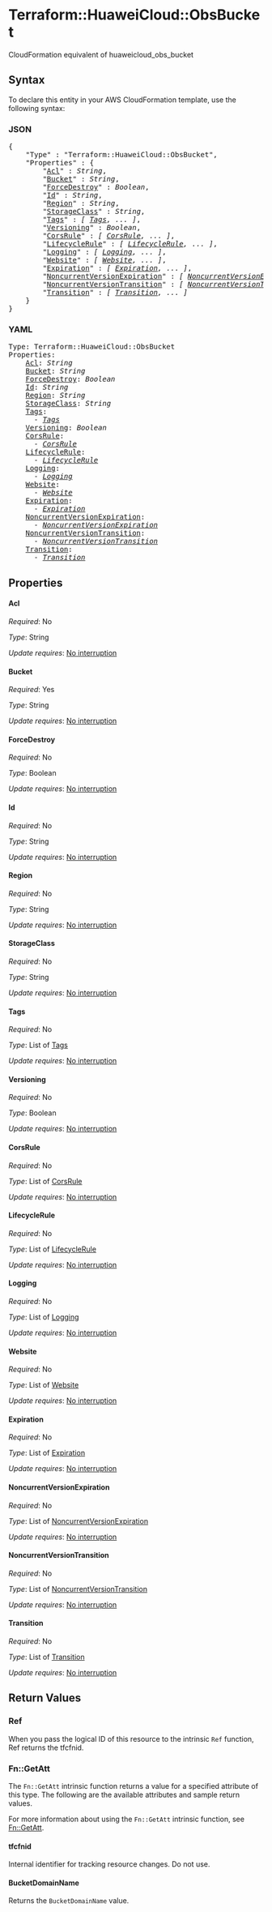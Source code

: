 # Terraform::HuaweiCloud::ObsBucket

CloudFormation equivalent of huaweicloud_obs_bucket

## Syntax

To declare this entity in your AWS CloudFormation template, use the following syntax:

### JSON

<pre>
{
    "Type" : "Terraform::HuaweiCloud::ObsBucket",
    "Properties" : {
        "<a href="#acl" title="Acl">Acl</a>" : <i>String</i>,
        "<a href="#bucket" title="Bucket">Bucket</a>" : <i>String</i>,
        "<a href="#forcedestroy" title="ForceDestroy">ForceDestroy</a>" : <i>Boolean</i>,
        "<a href="#id" title="Id">Id</a>" : <i>String</i>,
        "<a href="#region" title="Region">Region</a>" : <i>String</i>,
        "<a href="#storageclass" title="StorageClass">StorageClass</a>" : <i>String</i>,
        "<a href="#tags" title="Tags">Tags</a>" : <i>[ <a href="tags.md">Tags</a>, ... ]</i>,
        "<a href="#versioning" title="Versioning">Versioning</a>" : <i>Boolean</i>,
        "<a href="#corsrule" title="CorsRule">CorsRule</a>" : <i>[ <a href="corsrule.md">CorsRule</a>, ... ]</i>,
        "<a href="#lifecyclerule" title="LifecycleRule">LifecycleRule</a>" : <i>[ <a href="lifecyclerule.md">LifecycleRule</a>, ... ]</i>,
        "<a href="#logging" title="Logging">Logging</a>" : <i>[ <a href="logging.md">Logging</a>, ... ]</i>,
        "<a href="#website" title="Website">Website</a>" : <i>[ <a href="website.md">Website</a>, ... ]</i>,
        "<a href="#expiration" title="Expiration">Expiration</a>" : <i>[ <a href="expiration.md">Expiration</a>, ... ]</i>,
        "<a href="#noncurrentversionexpiration" title="NoncurrentVersionExpiration">NoncurrentVersionExpiration</a>" : <i>[ <a href="noncurrentversionexpiration.md">NoncurrentVersionExpiration</a>, ... ]</i>,
        "<a href="#noncurrentversiontransition" title="NoncurrentVersionTransition">NoncurrentVersionTransition</a>" : <i>[ <a href="noncurrentversiontransition.md">NoncurrentVersionTransition</a>, ... ]</i>,
        "<a href="#transition" title="Transition">Transition</a>" : <i>[ <a href="transition.md">Transition</a>, ... ]</i>
    }
}
</pre>

### YAML

<pre>
Type: Terraform::HuaweiCloud::ObsBucket
Properties:
    <a href="#acl" title="Acl">Acl</a>: <i>String</i>
    <a href="#bucket" title="Bucket">Bucket</a>: <i>String</i>
    <a href="#forcedestroy" title="ForceDestroy">ForceDestroy</a>: <i>Boolean</i>
    <a href="#id" title="Id">Id</a>: <i>String</i>
    <a href="#region" title="Region">Region</a>: <i>String</i>
    <a href="#storageclass" title="StorageClass">StorageClass</a>: <i>String</i>
    <a href="#tags" title="Tags">Tags</a>: <i>
      - <a href="tags.md">Tags</a></i>
    <a href="#versioning" title="Versioning">Versioning</a>: <i>Boolean</i>
    <a href="#corsrule" title="CorsRule">CorsRule</a>: <i>
      - <a href="corsrule.md">CorsRule</a></i>
    <a href="#lifecyclerule" title="LifecycleRule">LifecycleRule</a>: <i>
      - <a href="lifecyclerule.md">LifecycleRule</a></i>
    <a href="#logging" title="Logging">Logging</a>: <i>
      - <a href="logging.md">Logging</a></i>
    <a href="#website" title="Website">Website</a>: <i>
      - <a href="website.md">Website</a></i>
    <a href="#expiration" title="Expiration">Expiration</a>: <i>
      - <a href="expiration.md">Expiration</a></i>
    <a href="#noncurrentversionexpiration" title="NoncurrentVersionExpiration">NoncurrentVersionExpiration</a>: <i>
      - <a href="noncurrentversionexpiration.md">NoncurrentVersionExpiration</a></i>
    <a href="#noncurrentversiontransition" title="NoncurrentVersionTransition">NoncurrentVersionTransition</a>: <i>
      - <a href="noncurrentversiontransition.md">NoncurrentVersionTransition</a></i>
    <a href="#transition" title="Transition">Transition</a>: <i>
      - <a href="transition.md">Transition</a></i>
</pre>

## Properties

#### Acl

_Required_: No

_Type_: String

_Update requires_: [No interruption](https://docs.aws.amazon.com/AWSCloudFormation/latest/UserGuide/using-cfn-updating-stacks-update-behaviors.html#update-no-interrupt)

#### Bucket

_Required_: Yes

_Type_: String

_Update requires_: [No interruption](https://docs.aws.amazon.com/AWSCloudFormation/latest/UserGuide/using-cfn-updating-stacks-update-behaviors.html#update-no-interrupt)

#### ForceDestroy

_Required_: No

_Type_: Boolean

_Update requires_: [No interruption](https://docs.aws.amazon.com/AWSCloudFormation/latest/UserGuide/using-cfn-updating-stacks-update-behaviors.html#update-no-interrupt)

#### Id

_Required_: No

_Type_: String

_Update requires_: [No interruption](https://docs.aws.amazon.com/AWSCloudFormation/latest/UserGuide/using-cfn-updating-stacks-update-behaviors.html#update-no-interrupt)

#### Region

_Required_: No

_Type_: String

_Update requires_: [No interruption](https://docs.aws.amazon.com/AWSCloudFormation/latest/UserGuide/using-cfn-updating-stacks-update-behaviors.html#update-no-interrupt)

#### StorageClass

_Required_: No

_Type_: String

_Update requires_: [No interruption](https://docs.aws.amazon.com/AWSCloudFormation/latest/UserGuide/using-cfn-updating-stacks-update-behaviors.html#update-no-interrupt)

#### Tags

_Required_: No

_Type_: List of <a href="tags.md">Tags</a>

_Update requires_: [No interruption](https://docs.aws.amazon.com/AWSCloudFormation/latest/UserGuide/using-cfn-updating-stacks-update-behaviors.html#update-no-interrupt)

#### Versioning

_Required_: No

_Type_: Boolean

_Update requires_: [No interruption](https://docs.aws.amazon.com/AWSCloudFormation/latest/UserGuide/using-cfn-updating-stacks-update-behaviors.html#update-no-interrupt)

#### CorsRule

_Required_: No

_Type_: List of <a href="corsrule.md">CorsRule</a>

_Update requires_: [No interruption](https://docs.aws.amazon.com/AWSCloudFormation/latest/UserGuide/using-cfn-updating-stacks-update-behaviors.html#update-no-interrupt)

#### LifecycleRule

_Required_: No

_Type_: List of <a href="lifecyclerule.md">LifecycleRule</a>

_Update requires_: [No interruption](https://docs.aws.amazon.com/AWSCloudFormation/latest/UserGuide/using-cfn-updating-stacks-update-behaviors.html#update-no-interrupt)

#### Logging

_Required_: No

_Type_: List of <a href="logging.md">Logging</a>

_Update requires_: [No interruption](https://docs.aws.amazon.com/AWSCloudFormation/latest/UserGuide/using-cfn-updating-stacks-update-behaviors.html#update-no-interrupt)

#### Website

_Required_: No

_Type_: List of <a href="website.md">Website</a>

_Update requires_: [No interruption](https://docs.aws.amazon.com/AWSCloudFormation/latest/UserGuide/using-cfn-updating-stacks-update-behaviors.html#update-no-interrupt)

#### Expiration

_Required_: No

_Type_: List of <a href="expiration.md">Expiration</a>

_Update requires_: [No interruption](https://docs.aws.amazon.com/AWSCloudFormation/latest/UserGuide/using-cfn-updating-stacks-update-behaviors.html#update-no-interrupt)

#### NoncurrentVersionExpiration

_Required_: No

_Type_: List of <a href="noncurrentversionexpiration.md">NoncurrentVersionExpiration</a>

_Update requires_: [No interruption](https://docs.aws.amazon.com/AWSCloudFormation/latest/UserGuide/using-cfn-updating-stacks-update-behaviors.html#update-no-interrupt)

#### NoncurrentVersionTransition

_Required_: No

_Type_: List of <a href="noncurrentversiontransition.md">NoncurrentVersionTransition</a>

_Update requires_: [No interruption](https://docs.aws.amazon.com/AWSCloudFormation/latest/UserGuide/using-cfn-updating-stacks-update-behaviors.html#update-no-interrupt)

#### Transition

_Required_: No

_Type_: List of <a href="transition.md">Transition</a>

_Update requires_: [No interruption](https://docs.aws.amazon.com/AWSCloudFormation/latest/UserGuide/using-cfn-updating-stacks-update-behaviors.html#update-no-interrupt)

## Return Values

### Ref

When you pass the logical ID of this resource to the intrinsic `Ref` function, Ref returns the tfcfnid.

### Fn::GetAtt

The `Fn::GetAtt` intrinsic function returns a value for a specified attribute of this type. The following are the available attributes and sample return values.

For more information about using the `Fn::GetAtt` intrinsic function, see [Fn::GetAtt](https://docs.aws.amazon.com/AWSCloudFormation/latest/UserGuide/intrinsic-function-reference-getatt.html).

#### tfcfnid

Internal identifier for tracking resource changes. Do not use.

#### BucketDomainName

Returns the <code>BucketDomainName</code> value.


